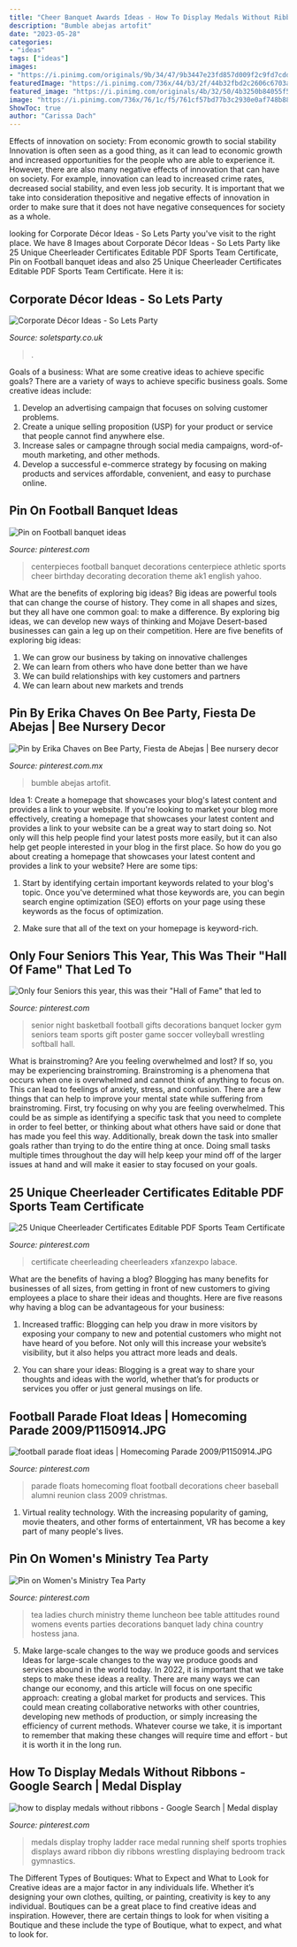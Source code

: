 ```yaml
---
title: "Cheer Banquet Awards Ideas - How To Display Medals Without Ribbons"
description: "Bumble abejas artofit"
date: "2023-05-28"
categories:
- "ideas"
tags: ["ideas"]
images:
- "https://i.pinimg.com/originals/9b/34/47/9b3447e23fd857d009f2c9fd7cddbc21.jpg"
featuredImage: "https://i.pinimg.com/736x/44/b3/2f/44b32fbd2c2606c6703a591810e52cfa.jpg"
featured_image: "https://i.pinimg.com/originals/4b/32/50/4b3250b84055f559eca424c47f497f1c.jpg"
image: "https://i.pinimg.com/736x/76/1c/f5/761cf57bd77b3c2930e0af748b8894e4.jpg"
ShowToc: true
author: "Carissa Dach"
---
```



Effects of innovation on society: From economic growth to social stability
Innovation is often seen as a good thing, as it can lead to economic growth and increased opportunities for the people who are able to experience it. However, there are also many negative effects of innovation that can have on society. For example, innovation can lead to increased crime rates, decreased social stability, and even less job security. It is important that we take into consideration thepositive and negative effects of innovation in order to make sure that it does not have negative consequences for society as a whole.

	

		
looking for Corporate Décor Ideas - So Lets Party you've visit to the right place. We have 8 Images about Corporate Décor Ideas - So Lets Party like 25 Unique Cheerleader Certificates Editable PDF Sports Team Certificate, Pin on Football banquet ideas and also 25 Unique Cheerleader Certificates Editable PDF Sports Team Certificate. Here it is:
		
    
## Corporate Décor Ideas - So Lets Party

<img loading=lazy src="https://soletsparty.co.uk/wp-content/uploads/2017/02/corporate-event-decoration-package.png" onerror="this.onerror=null;this.src='https://tse3.mm.bing.net/th?id=OIP.QG0sBuk6OXj8wpGOOMbKbAHaFj&amp;pid=15.1';" alt="Corporate Décor Ideas - So Lets Party">

_Source: soletsparty.co.uk_

>. 

	

Goals of a business: What are some creative ideas to achieve specific goals?
There are a variety of ways to achieve specific business goals. Some creative ideas include:
1. Develop an advertising campaign that focuses on solving customer problems.
2. Create a unique selling proposition (USP) for your product or service that people cannot find anywhere else.
3. Increase sales or campagne through social media campaigns, word-of-mouth marketing, and other methods. 
4. Develop a successful e-commerce strategy by focusing on making products and services affordable, convenient, and easy to purchase online.

    
## Pin On Football Banquet Ideas

<img loading=lazy src="https://i.pinimg.com/736x/6f/bb/f3/6fbbf3318429b8018160771878aaa613--football-centerpieces-banquet-decorations.jpg" onerror="this.onerror=null;this.src='https://tse3.mm.bing.net/th?id=OIP.MPuaMYRSfoT6uxeLK5sSNwAAAA&amp;pid=15.1';" alt="Pin on Football banquet ideas">

_Source: pinterest.com_

>centerpieces football banquet decorations centerpiece athletic sports cheer birthday decorating decoration theme ak1 english yahoo. 

	

What are the benefits of exploring big ideas?
Big ideas are powerful tools that can change the course of history. They come in all shapes and sizes, but they all have one common goal: to make a difference. By exploring big ideas, we can develop new ways of thinking and Mojave Desert-based businesses can gain a leg up on their competition. Here are five benefits of exploring big ideas: 
1. We can grow our business by taking on innovative challenges
2. We can learn from others who have done better than we have
3. We can build relationships with key customers and partners
4. We can learn about new markets and trends

    
## Pin By Erika Chaves On Bee Party, Fiesta De Abejas | Bee Nursery Decor

<img loading=lazy src="https://i.pinimg.com/originals/4b/32/50/4b3250b84055f559eca424c47f497f1c.jpg" onerror="this.onerror=null;this.src='https://tse3.mm.bing.net/th?id=OIP.RPr-8nVyHNzdCVA6Gr7tRwHaJ4&amp;pid=15.1';" alt="Pin by Erika Chaves on Bee Party, Fiesta de Abejas | Bee nursery decor">

_Source: pinterest.com.mx_

>bumble abejas artofit. 

	

Idea 1: Create a homepage that showcases your blog's latest content and provides a link to your website.
If you're looking to market your blog more effectively, creating a homepage that showcases your latest content and provides a link to your website can be a great way to start doing so. Not only will this help people find your latest posts more easily, but it can also help get people interested in your blog in the first place. So how do you go about creating a homepage that showcases your latest content and provides a link to your website? Here are some tips:
1. Start by identifying certain important keywords related to your blog's topic. Once you've determined what those keywords are, you can begin search engine optimization (SEO) efforts on your page using these keywords as the focus of optimization.

2. Make sure that all of the text on your homepage is keyword-rich.

    
## Only Four Seniors This Year, This Was Their &quot;Hall Of Fame&quot; That Led To

<img loading=lazy src="https://i.pinimg.com/originals/62/fb/6f/62fb6fa5777e306ced463e276d46629a.jpg" onerror="this.onerror=null;this.src='https://tse3.mm.bing.net/th?id=OIP.jyOZcMplw818jlkJfFSVxgHaF7&amp;pid=15.1';" alt="Only four Seniors this year, this was their &quot;Hall of Fame&quot; that led to">

_Source: pinterest.com_

>senior night basketball football gifts decorations banquet locker gym seniors team sports gift poster game soccer volleyball wrestling softball hall. 

	

What is brainstroming?
Are you feeling overwhelmed and lost? If so, you may be experiencing brainstroming. Brainstroming is a phenomena that occurs when one is overwhelmed and cannot think of anything to focus on. This can lead to feelings of anxiety, stress, and confusion. There are a few things that can help to improve your mental state while suffering from brainstroming. First, try focusing on why you are feeling overwhelmed. This could be as simple as identifying a specific task that you need to complete in order to feel better, or thinking about what others have said or done that has made you feel this way. Additionally, break down the task into smaller goals rather than trying to do the entire thing at once. Doing small tasks multiple times throughout the day will help keep your mind off of the larger issues at hand and will make it easier to stay focused on your goals.

    
## 25 Unique Cheerleader Certificates Editable PDF Sports Team Certificate

<img loading=lazy src="https://i.pinimg.com/736x/76/1c/f5/761cf57bd77b3c2930e0af748b8894e4.jpg" onerror="this.onerror=null;this.src='https://tse1.mm.bing.net/th?id=OIP.mONmce_8ucY72m5UjqXcqAHaLF&amp;pid=15.1';" alt="25 Unique Cheerleader Certificates Editable PDF Sports Team Certificate">

_Source: pinterest.com_

>certificate cheerleading cheerleaders xfanzexpo labace. 

	

What are the benefits of having a blog?
Blogging has many benefits for businesses of all sizes, from getting in front of new customers to giving employees a place to share their ideas and thoughts. Here are five reasons why having a blog can be advantageous for your business: 
1. Increased traffic: Blogging can help you draw in more visitors by exposing your company to new and potential customers who might not have heard of you before. Not only will this increase your website’s visibility, but it also helps you attract more leads and deals. 

2. You can share your ideas: Blogging is a great way to share your thoughts and ideas with the world, whether that’s for products or services you offer or just general musings on life.

    
## Football Parade Float Ideas | Homecoming Parade 2009/P1150914.JPG

<img loading=lazy src="https://i.pinimg.com/736x/44/b3/2f/44b32fbd2c2606c6703a591810e52cfa.jpg" onerror="this.onerror=null;this.src='https://tse3.mm.bing.net/th?id=OIP.vnsaSoU6oHZyTFqzcsz5pQHaFj&amp;pid=15.1';" alt="football parade float ideas | Homecoming Parade 2009/P1150914.JPG">

_Source: pinterest.com_

>parade floats homecoming float football decorations cheer baseball alumni reunion class 2009 christmas. 

	

1. Virtual reality technology. With the increasing popularity of gaming, movie theaters, and other forms of entertainment, VR has become a key part of many people's lives.

    
## Pin On Women&#039;s Ministry Tea Party

<img loading=lazy src="https://i.pinimg.com/originals/9b/34/47/9b3447e23fd857d009f2c9fd7cddbc21.jpg" onerror="this.onerror=null;this.src='https://tse3.mm.bing.net/th?id=OIP.Y0SLAMqrXSpBH1oFgjhPgwHaJ4&amp;pid=15.1';" alt="Pin on Women&#039;s Ministry Tea Party">

_Source: pinterest.com_

>tea ladies church ministry theme luncheon bee table attitudes round womens events parties decorations banquet lady china country hostess jana. 

	

5) Make large-scale changes to the way we produce goods and services
Ideas for large-scale changes to the way we produce goods and services abound in the world today. In 2022, it is important that we take steps to make these ideas a reality. There are many ways we can change our economy, and this article will focus on one specific approach: creating a global market for products and services. This could mean creating collaborative networks with other countries, developing new methods of production, or simply increasing the efficiency of current methods. Whatever course we take, it is important to remember that making these changes will require time and effort - but it is worth it in the long run.

    
## How To Display Medals Without Ribbons - Google Search | Medal Display

<img loading=lazy src="https://i.pinimg.com/originals/52/a3/32/52a332af51fce8c4c3ca019176be5bd1.jpg" onerror="this.onerror=null;this.src='https://tse3.mm.bing.net/th?id=OIP.xZL2ZI6zAsaIjAQEZvSGGgHaJ4&amp;pid=15.1';" alt="how to display medals without ribbons - Google Search | Medal display">

_Source: pinterest.com_

>medals display trophy ladder race medal running shelf sports trophies displays award ribbon diy ribbons wrestling displaying bedroom track gymnastics. 

	

The Different Types of Boutiques: What to Expect and What to Look for
Creative ideas are a major factor in any individuals life. Whether it’s designing your own clothes, quilting, or painting, creativity is key to any individual. Boutiques can be a great place to find creative ideas and inspiration. However, there are certain things to look for when visiting a Boutique and these include the type of Boutique, what to expect, and what to look for.


